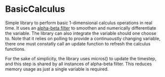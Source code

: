 # BasicCalculus
Simple library to perform basic 1-dimensional calculus operations in real time. It uses an [alpha-beta filter](https://en.wikipedia.org/wiki/Alpha_beta_filter) to smoothen and numerically differentiate the variable. The library can also integrate the variable should one choose to. Note that it relies on polling to provide a continuoustly changing variable, there one must constatly call an update function to refresh the calculus functions.

For the sake of simplicity, the library uses micros() to update the timestep, and this step is shared by all instances of alpha-beta filter. This reduces memory usage as just a single variable is required.
